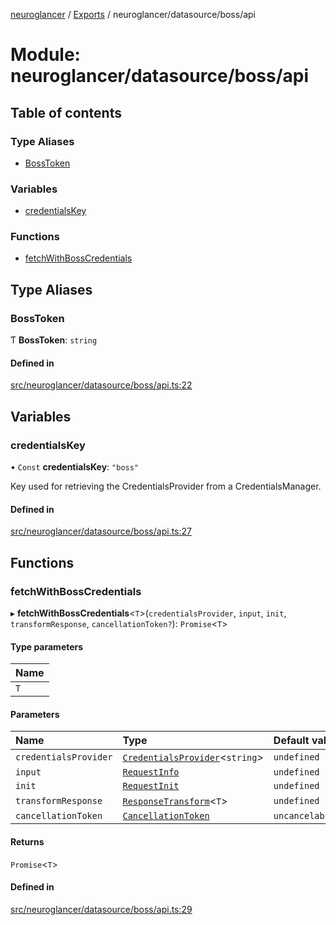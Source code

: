 [neuroglancer](../README.md) / [Exports](../modules.md) / neuroglancer/datasource/boss/api

# Module: neuroglancer/datasource/boss/api

## Table of contents

### Type Aliases

- [BossToken](neuroglancer_datasource_boss_api.md#bosstoken)

### Variables

- [credentialsKey](neuroglancer_datasource_boss_api.md#credentialskey)

### Functions

- [fetchWithBossCredentials](neuroglancer_datasource_boss_api.md#fetchwithbosscredentials)

## Type Aliases

### BossToken

Ƭ **BossToken**: `string`

#### Defined in

[src/neuroglancer/datasource/boss/api.ts:22](https://github.com/ActiveBrainAtlas2/neuroglancer/blob/91617476/src/neuroglancer/datasource/boss/api.ts#L22)

## Variables

### credentialsKey

• `Const` **credentialsKey**: ``"boss"``

Key used for retrieving the CredentialsProvider from a CredentialsManager.

#### Defined in

[src/neuroglancer/datasource/boss/api.ts:27](https://github.com/ActiveBrainAtlas2/neuroglancer/blob/91617476/src/neuroglancer/datasource/boss/api.ts#L27)

## Functions

### fetchWithBossCredentials

▸ **fetchWithBossCredentials**<`T`\>(`credentialsProvider`, `input`, `init`, `transformResponse`, `cancellationToken?`): `Promise`<`T`\>

#### Type parameters

| Name |
| :------ |
| `T` |

#### Parameters

| Name | Type | Default value |
| :------ | :------ | :------ |
| `credentialsProvider` | [`CredentialsProvider`](../classes/neuroglancer_credentials_provider.CredentialsProvider.md)<`string`\> | `undefined` |
| `input` | [`RequestInfo`](main_module._internal_.md#requestinfo) | `undefined` |
| `init` | [`RequestInit`](../interfaces/main_module._internal_.RequestInit.md) | `undefined` |
| `transformResponse` | [`ResponseTransform`](neuroglancer_util_http_request.md#responsetransform)<`T`\> | `undefined` |
| `cancellationToken` | [`CancellationToken`](../interfaces/neuroglancer_util_cancellation.CancellationToken.md) | `uncancelableToken` |

#### Returns

`Promise`<`T`\>

#### Defined in

[src/neuroglancer/datasource/boss/api.ts:29](https://github.com/ActiveBrainAtlas2/neuroglancer/blob/91617476/src/neuroglancer/datasource/boss/api.ts#L29)
